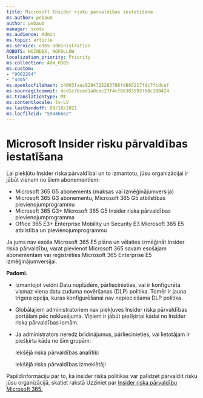 ```yaml
---
title: Microsoft Insider risku pārvaldības iestatīšana
ms.author: pebaum
author: pebaum
manager: scotv
ms.audience: Admin
ms.topic: article
ms.service: o365-administration
ROBOTS: NOINDEX, NOFOLLOW
localization_priority: Priority
ms.collection: Adm_O365
ms.custom:
- "9002284"
- "4405"
ms.openlocfilehash: c4003faac9294725283786fd865217fdc7fcdcef
ms.sourcegitcommit: dcd1c76ced1a0cec27f4cf8d383593760c198424
ms.translationtype: MT
ms.contentlocale: lv-LV
ms.lasthandoff: 09/18/2021
ms.locfileid: "59446662"
---
```

# <a name="set-up-insider-risk-management"></a>Microsoft Insider risku pārvaldības iestatīšana

Lai piekļūtu Insider riska pārvaldībai un to izmantotu, jūsu organizācijai ir jābūt vienam no šiem abonementiem:

- Microsoft 365 G5 abonements (maksas vai izmēģinājumversija)
- Microsoft 365 G3 abonementu, Microsoft 365 G5 atbilstības pievienojumprogrammu
- Microsoft 365 G3+ Microsoft 365 G5 Insider riska pārvaldības pievienojumprogramma
- Office 365 E3+ Enterprise Mobility un Security E3 Microsoft 365 E5 atbilstība un pievienojumprogrammu

Ja jums nav esoša Microsoft 365 E5 plāna un vēlaties izmēģināt Insider riska pārvaldību, varat pievienot Microsoft 365 savam esošajam abonementam vai reģistrēties Microsoft 365 Enterprise E5 izmēģinājumversijai.

**Padomi.**

- Izmantojot veidni Datu noplūdēm, pārliecinieties, vai ir konfigurēta vismaz viena datu zuduma novēršanas (DLP) politika. Tomēr ir jauna trigera opcija, kuras konfigurēšanai nav nepieciešama DLP politika.

- Globālajiem administratoriem nav piekļuves Insider riska pārvaldības portālam pēc noklusējuma. Viņiem ir jābūt piešķirtai kādai no Insider riska pārvaldības lomām.

- Ja administrators neredz brīdinājumus, pārliecinieties, vai lietotājam ir piešķirta kāda no šīm grupām:

    Iekšējā riska pārvaldības analītiķi

    Iekšējā riska pārvaldības izmeklētāji

Papildinformāciju par to, kā insider riska politikas var palīdzēt pārvaldīt risku jūsu organizācijā, skatiet rakstā Uzziniet par [Insider riska pārvaldību Microsoft 365.](https://docs.microsoft.com/microsoft-365/compliance/insider-risk-management)